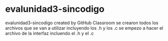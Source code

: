 # evalunidad3-sincodigo
evalunidad3-sincodigo created by GitHub Classroom
se crearon todos los archivos que se van a utilizar incluyendo los .h y los .c 
se empezo a hacer el archivo de la interfaz incluendo el .h y el .c
